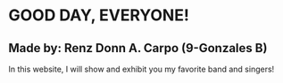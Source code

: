 # GOOD DAY, EVERYONE!
## Made by: Renz Donn A. Carpo (9-Gonzales B)

In this website, I will show and exhibit you my favorite band and singers!


